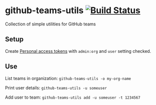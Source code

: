 # github-teams-utils [![Build Status](https://travis-ci.org/mchmarny/github-teams-utils.svg?branch=master)](https://travis-ci.org/mchmarny/github-teams-utils)

Collection of simple utilities for GitHub teams

## Setup 

Create [Personal access tokens](https://github.com/settings/tokens) with `admin:org` and `user` setting checked. 

## Use

List teams in organization:
`github-teams-utils -o my-org-name`

Print user details:
`github-teams-utils -u someuser`

Add user to team:
`github-teams-utils add -u someuser -t 1234567`



